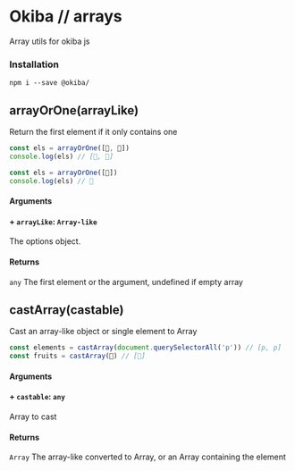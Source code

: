 

# Okiba // arrays
Array utils for okiba js




### Installation
```
npm i --save @okiba/
```




## arrayOrOne(arrayLike)


Return the first element if it only contains one






```javascript
const els = arrayOrOne([🍏, 🍌])
console.log(els) // [🍏, 🍌]

const els = arrayOrOne([🍏])
console.log(els) // 🍏
```




#### Arguments


#### + `arrayLike`: `Array-like`

The options object.






#### Returns

`any` The first element or the argument, undefined if empty array
## castArray(castable)


Cast an array-like object or single element to Array






```javascript
const elements = castArray(document.querySelectorAll('p')) // [p, p]
const fruits = castArray(🍒) // [🍒]
```




#### Arguments


#### + `castable`: `any`

Array to cast






#### Returns

`Array` The array-like converted to Array, or an Array containing the element